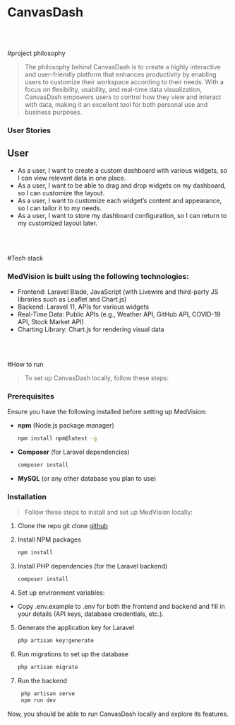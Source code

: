 # CanvasDash

<br><br>

#project philosophy


> The philosophy behind CanvasDash is to create a highly interactive and user-friendly platform that enhances productivity by enabling users to customize their workspace according to their needs. With a focus on flexibility, usability, and real-time data visualization, CanvasDash empowers users to control how they view and interact with data, making it an excellent tool for both personal use and business purposes.


### User Stories

## User
 
- As a user, I want to create a custom dashboard with various widgets, so I can view relevant data in one place.
- As a user, I want to be able to drag and drop widgets on my dashboard, so I can customize the layout.
- As a user, I want to customize each widget’s content and appearance, so I can tailor it to my needs.
- As a user, I want to store my dashboard configuration, so I can return to my customized layout later.

<br><br>

#Tech stack 


### MedVision is built using the following technologies:

- Frontend: Laravel Blade, JavaScript (with Livewire and third-party JS libraries such as Leaflet and Chart.js)
- Backend: Laravel 11, APIs for various widgets
- Real-Time Data: Public APIs (e.g., Weather API, GitHub API, COVID-19 API, Stock Market API)
- Charting Library: Chart.js for rendering visual data

<br><br>

#How to run 

> To set up CanvasDash locally, follow these steps:

### Prerequisites

Ensure you have the following installed before setting up MedVision:
* **npm** (Node.js package manager)
  ```sh
  npm install npm@latest -g
   ```
* **Composer** (for Laravel dependencies)
  ```sh
  composer install  
   ``` 
* **MySQL** (or any other database you plan to use)

### Installation

> Follow these steps to install and set up MedVision locally:

1. Clone the repo
   git clone [github](https://github.com/Nibalab/MedVision.git)

2. Install NPM packages
   ```sh
   npm install
   ```
3. Install PHP dependencies (for the Laravel backend)  
    ```sh
   composer install
   ``` 
4. Set up environment variables:
  * Copy .env.example to .env for both the frontend and backend and fill in your details (API keys, database credentials, etc.).

5. Generate the application key for Laravel 
     ```sh
   php artisan key:generate
   ```  
6. Run migrations to set up the database 
    ```sh
   php artisan migrate
   ```   
7. Run the backend
   ```sh
    php artisan serve
    npm run dev
   ``` 

  
Now, you should be able to run CanvasDash locally and explore its features.         
